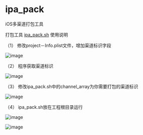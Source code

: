 ipa_pack
========

iOS多渠道打包工具


打包工具 [ipa_pack.sh](http://)	使用说明

（1） 修改project－Info.plist文件，增加渠道标识字段
	
![image](https://github.com/akzhou/ipa_pack/blob/master/images/ECFF25FF-B270-4FE9-88BE-5A5F88626951.png)

（2） 程序获取渠道标识

![image](https://github.com/akzhou/ipa_pack/blob/master/images/ECFF25FF-B270-4FE9-88BE-5A5F88626952.png)
	
（3） 修改ipa_pack.sh中的channel_array为你需要打包的渠道标识

![image](https://github.com/akzhou/ipa_pack/blob/master/images/ECFF25FF-B270-4FE9-88BE-5A5F88626953.png)

（4） ipa_pack.sh放在工程根目录运行

![image](https://github.com/akzhou/ipa_pack/blob/master/images/ECFF25FF-B270-4FE9-88BE-5A5F88626954.png)

![image](https://github.com/akzhou/ipa_pack/blob/master/images/ECFF25FF-B270-4FE9-88BE-5A5F88626955.png)